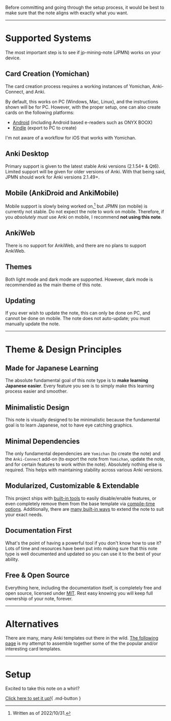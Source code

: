 
Before committing and going through the setup process,
it would be best to make sure that the note aligns with exactly what you want.

---


# Supported Systems
The most important step is to see if jp-mining-note (JPMN) works on your device.

## Card Creation (Yomichan)
The card creation process requires a working instances of Yomichan, Anki-Connect, and Anki.

By default, this works on PC (Windows, Mac, Linux), and the instructions shown will be for PC.
However, with the proper setup, one can also create cards on the following platforms:

- [Android](setupyomichan.md#android-setup) (including Android based e-readers such as ONYX BOOX)
- [Kindle](setupyomichan.md#kindle-setup) (export to PC to create)

I'm not aware of a workflow for iOS that works with Yomichan.

## Anki Desktop
Primary support is given to the latest stable Anki versions (2.1.54+ & Qt6).
Limited support will be given for older versions of Anki.
With that being said, JPMN should work for Anki versions 2.1.49+.

## Mobile (AnkiDroid and AnkiMobile)
Mobile support is slowly being worked on,[^1]
but JPMN (on mobile) is currently not stable.
Do not expect the note to work on mobile.
Therefore, if you *absolutely must* use Anki on mobile,
I recommend **not using this note**.


[^1]:
    Written as of 2022/10/31.

## AnkiWeb
There is no support for AnkiWeb,
and there are no plans to support AnkiWeb.

## Themes
Both light mode and dark mode are supported.
However, dark mode is recommended as the main theme of this note.

## Updating
If you ever wish to update the note, this can only be done on PC,
and cannot be done on mobile.
The note does not auto-update; you must manually update the note.

---




# Theme & Design Principles

## Made for Japanese Learning
The absolute fundamental goal of this note type is to **make learning Japanese easier**.
Every feature you see is to simply make this learning process easier and smoother.

## Minimalistic Design
This note is visually designed to be minimalistic because the fundamental goal is to learn Japanese,
not to have eye catching graphics.

## Minimal Dependencies
The only fundamental dependencies are `Yomichan` (to create the note) and the `Anki-Connect` add-on
(to export the note from `Yomichan`, update the note, and for certain features to work within the note).
Absolutely nothing else is required.
This helps with maintaining stability across various Anki versions.

## Modularized, Customizable & Extendable
This project ships with [built-in tools](runtimeoptions.md) to easily disable/enable features,
or even completely remove them from the base template via [compile-time options](compiletimeoptions.md).
Additionally, there are [many built-in ways](modding.md) to extend the note to suit your exact needs.

## Documentation First
What's the point of having a powerful tool if you don't know how to use it?
Lots of time and resources have been put into making sure that this note type is well documented
and updated so you can use it to the best of your ability.

## Free & Open Source
Everything here, including the documentation itself, is completely free and open source,
licensed under [MIT](https://github.com/Aquafina-water-bottle/jp-mining-note/blob/master/LICENSE).
Rest easy knowing you will keep full ownership of your note, forever.


---


# Alternatives
There are many, many Anki templates out there in the wild.
[The following page](alternatives.md)
is my attempt to assemble together some of the the popular and/or interesting card templates.


---

# Setup
Excited to take this note on a whirl?

[Click here to set it up!](setup.md){ .md-button }

